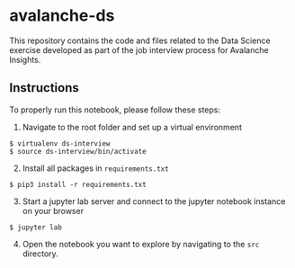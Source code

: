 # avalanche-ds
This repository contains the code and files related to the Data Science exercise developed as part of the job interview process for Avalanche Insights.

## Instructions

To properly run this notebook, please follow these steps:

1. Navigate to the root folder and set up a virtual environment

```
$ virtualenv ds-interview
$ source ds-interview/bin/activate
```
2. Install all packages in `requirements.txt`

````
$ pip3 install -r requirements.txt
````

3. Start a jupyter lab server and connect to the jupyter notebook instance on your browser

````
$ jupyter lab
````

4. Open the notebook you want to explore by navigating to the `src` directory.
